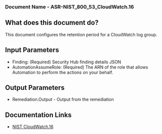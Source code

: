 ### Document Name - ASR-NIST_800_53_CloudWatch.16

## What does this document do?
This document configures the retention period for a CloudWatch log group.

## Input Parameters
* Finding: (Required) Security Hub finding details JSON
* AutomationAssumeRole: (Required) The ARN of the role that allows Automation to perform the actions on your behalf.

## Output Parameters
* Remediation.Output - Output from the remediation

## Documentation Links
* [NIST CloudWatch.16](https://docs.aws.amazon.com/securityhub/latest/userguide/cloudwatch-controls.html#cloudwatch-16)
